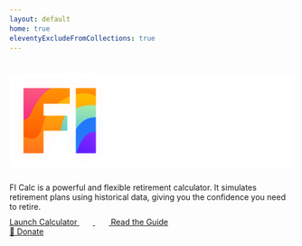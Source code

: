 ```yaml
---
layout: default
home: true
eleventyExcludeFromCollections: true
---
```


<div class="home">
  <h1 class="home_title">
    <img src="/fi-calc-logo.png" alt="FI Calc" class="home_titleImg darkModeOnly" />
    <!-- <img src="/fi-calc-logo-light.png" alt="FI Calc" class="home_titleImg lightModeOnly" /> -->
  </h1>
  <div class="home_description">
    FI Calc is a powerful and flexible retirement calculator. It simulates
    retirement plans using historical data, giving you the confidence you
    need to retire.
  </div>
  <div class="home_ctas">
    <a href="https://calculator.ficalc.app" class="home_cta button home_launchCta">
      Launch Calculator
      <svg width="24" height="24" viewBox="0 0 24 24" fill="none" xmlns="http://www.w3.org/2000/svg">
        <path d="M14 5L21 12M21 12L14 19M21 12L3 12" stroke-width="2" stroke-linecap="round" stroke-linejoin="round"/>
      </svg>
    </a>
    <a
      href="/introduction/"
      class="home_cta button button-secondary home_learnMoreBtn">
      <svg width="24" height="24" viewBox="0 0 24 24" fill="none" xmlns="http://www.w3.org/2000/svg">
        <path d="M12 6.25278V19.2528M12 6.25278C10.8321 5.47686 9.24649 5 7.5 5C5.75351 5 4.16789 5.47686 3 6.25278V19.2528C4.16789 18.4769 5.75351 18 7.5 18C9.24649 18 10.8321 18.4769 12 19.2528M12 6.25278C13.1679 5.47686 14.7535 5 16.5 5C18.2465 5 19.8321 5.47686 21 6.25278V19.2528C19.8321 18.4769 18.2465 18 16.5 18C14.7535 18 13.1679 18.4769 12 19.2528" stroke-width="2" stroke-linecap="round" stroke-linejoin="round"/>
        </svg>
      Read the Guide
    </a>
  </div>
  <div class="home_donateRow">
  <a
    href="https://gum.co/kgIVJ"
    target="_blank"
    rel="noopener noreferrer"
    class="button donateBtn">
    <span role="img" aria-label="Tada" class="donateBtn_img">
      🎉
    </span>
    Donate
  </a>
</div>
</div>
